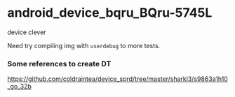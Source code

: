 # android_device_bqru_BQru-5745L
device clever

Need try compiling img with `userdebug` to more tests.


### Some references to create DT

https://github.com/coldraintea/device_sprd/tree/master/sharkl3/s9863a1h10_go_32b

